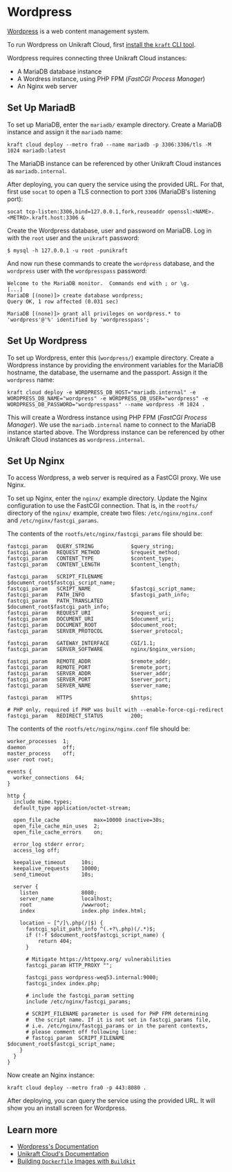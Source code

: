 # Wordpress

[Wordpress](https://wordpress.com/) is a web content management system.

To run Wordpress on Unikraft Cloud, first [install the `kraft` CLI tool](https://unikraft.org/docs/cli).

Wordpress requires connecting three Unikraft Cloud instances:

* A MariaDB database instance
* A Wordress instance, using PHP FPM (*FastCGI Process Manager*)
* An Nginx web server

## Set Up MariadB

To set up MariaDB, enter the `mariadb/` example directory.
Create a MariaDB instance and assign it the `mariadb` name:

```console
kraft cloud deploy --metro fra0 --name mariadb -p 3306:3306/tls -M 1024 mariadb:latest
```

The MariaDB instance can be referenced by other Unikraft Cloud instances as `mariadb.internal`.

After deploying, you can query the service using the provided URL.
For that, first use `socat` to open a TLS connection to port `3306` (MariaDB's listening port):

```console
socat tcp-listen:3306,bind=127.0.0.1,fork,reuseaddr openssl:<NAME>.<METRO>.kraft.host:3306 &
```

Create the Wordpress database, user and password on MariaDB.
Log in with the `root` user and the `unikraft` password:

```console
$ mysql -h 127.0.0.1 -u root -punikraft
```

And now run these commands to create the `wordpress` database, and the `wordpress` user with the `wordpresspass` password:

```
Welcome to the MariaDB monitor.  Commands end with ; or \g.
[...]
MariaDB [(none)]> create database wordpress;
Query OK, 1 row affected (0.031 sec)

MariaDB [(none)]> grant all privileges on wordpress.* to 'wordpress'@'%' identified by 'wordpresspass';
```

## Set Up Wordpress

To set up Wordpress, enter this (`wordpress/`) example directory.
Create a Wordpress instance by providing the environment variables for the MariaDB hostname, the database, the username and the passport.
Assign it the `wordpress` name:

```
kraft cloud deploy -e WORDPRESS_DB_HOST="mariadb.internal" -e WORDPRESS_DB_NAME="wordpress" -e WORDPRESS_DB_USER="wordpress" -e WORDPRESS_DB_PASSWORD="wordpresspass" --name wordpress -M 1024 .
```

This will create a Wordress instance using PHP FPM (*FastCGI Process Manager*).
We use the `mariadb.internal` name to connect to the MariaDB instance started above.
The Wordpress instance can be referenced by other Unikraft Cloud instances as `wordpress.internal`.

## Set Up Nginx

To access Wordpress, a web server is required as a FastCGI proxy.
We use Nginx.

To set up Nginx, enter the `nginx/` example directory.
Update the Nginx configuration to use the FastCGI connection.
That is, in the `rootfs/` directory of the `nginx/` example, create two files: `/etc/nginx/nginx.conf` and `/etc/nginx/fastcgi_params`.

The contents of the `rootfs/etc/nginx/fastcgi_params` file should be:

```text
fastcgi_param   QUERY_STRING            $query_string;
fastcgi_param   REQUEST_METHOD          $request_method;
fastcgi_param   CONTENT_TYPE            $content_type;
fastcgi_param   CONTENT_LENGTH          $content_length;

fastcgi_param   SCRIPT_FILENAME         $document_root$fastcgi_script_name;
fastcgi_param   SCRIPT_NAME             $fastcgi_script_name;
fastcgi_param   PATH_INFO               $fastcgi_path_info;
fastcgi_param   PATH_TRANSLATED         $document_root$fastcgi_path_info;
fastcgi_param   REQUEST_URI             $request_uri;
fastcgi_param   DOCUMENT_URI            $document_uri;
fastcgi_param   DOCUMENT_ROOT           $document_root;
fastcgi_param   SERVER_PROTOCOL         $server_protocol;

fastcgi_param   GATEWAY_INTERFACE       CGI/1.1;
fastcgi_param   SERVER_SOFTWARE         nginx/$nginx_version;

fastcgi_param   REMOTE_ADDR             $remote_addr;
fastcgi_param   REMOTE_PORT             $remote_port;
fastcgi_param   SERVER_ADDR             $server_addr;
fastcgi_param   SERVER_PORT             $server_port;
fastcgi_param   SERVER_NAME             $server_name;

fastcgi_param   HTTPS                   $https;

# PHP only, required if PHP was built with --enable-force-cgi-redirect
fastcgi_param   REDIRECT_STATUS         200;
```

The contents of the `rootfs/etc/nginx/nginx.conf` file should be:

```text
worker_processes  1;
daemon            off;
master_process    off;
user root root;

events {
  worker_connections  64;
}

http {
  include mime.types;
  default_type application/octet-stream;

  open_file_cache           max=10000 inactive=30s;
  open_file_cache_min_uses  2;
  open_file_cache_errors    on;

  error_log stderr error;
  access_log off;

  keepalive_timeout     10s;
  keepalive_requests    10000;
  send_timeout          10s;

  server {
    listen              8080;
    server_name         localhost;
    root                /wwwroot;
    index               index.php index.html;

    location ~ [^/]\.php(/|$) {
      fastcgi_split_path_info ^(.+?\.php)(/.*)$;
      if (!-f $document_root$fastcgi_script_name) {
          return 404;
      }

      # Mitigate https://httpoxy.org/ vulnerabilities
      fastcgi_param HTTP_PROXY "";

      fastcgi_pass wordpress-weq53.internal:9000;
      fastcgi_index index.php;

      # include the fastcgi_param setting
      include /etc/nginx/fastcgi_params;

      # SCRIPT_FILENAME parameter is used for PHP FPM determining
      #  the script name. If it is not set in fastcgi_params file,
      # i.e. /etc/nginx/fastcgi_params or in the parent contexts,
      # please comment off following line:
      # fastcgi_param  SCRIPT_FILENAME   $document_root$fastcgi_script_name;
    }
  }
}
```

Now create an Nginx instance:

```console
kraft cloud deploy --metro fra0 -p 443:8080 .
```

After deploying, you can query the service using the provided URL.
It will show you an install screen for Wordpress.

## Learn more

- [Wordpress's Documentation](https://wordpress.org/documentation/)
- [Unikraft Cloud's Documentation](https://unikraft.cloud/docs/)
- [Building `Dockerfile` Images with `Buildkit`](https://unikraft.org/guides/building-dockerfile-images-with-buildkit)
